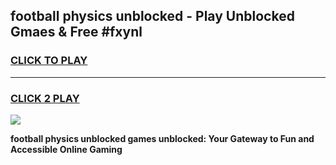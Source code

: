 
## football physics unblocked - Play Unblocked Gmaes & Free #fxynl
<h3>
<a href="https://news.freeplayer.one?title=football_physics_unblocked&ref=03M">CLICK TO PLAY</a></h3>
<hr>

<h3>
<a href="https://news.freeplayer.one?title=football_physics_unblocked&ref=03M">CLICK 2 PLAY</a>
  
</h3>

<a href="https://news.freeplayer.one?title=football_physics_unblocked&ref=03M"><img src="https://clearcache.store/games.png"></a>


**football physics unblocked games unblocked: Your Gateway to Fun and Accessible Online Gaming**
